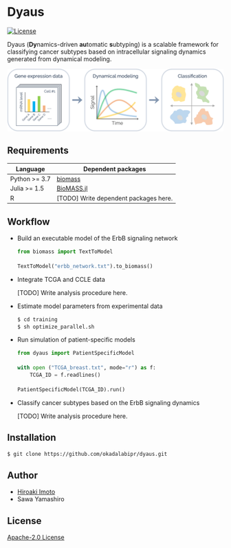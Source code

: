 # Dyaus

[![License](https://img.shields.io/badge/License-Apache%202.0-brightgreen.svg)](https://opensource.org/licenses/Apache-2.0)

Dyaus (**Dy**namics-driven **au**tomatic **s**ubtyping) is a scalable framework for classifying cancer subtypes based on intracellular signaling dynamics generated from dynamical modeling.

![logo](resource/images/logo.png)

## Requirements

| Language      | Dependent packages                                 |
| ------------- | -------------------------------------------------- |
| Python >= 3.7 | [biomass](https://github.com/okadalabipr/biomass)  |
| Julia >= 1.5  | [BioMASS.jl](https://github.com/himoto/BioMASS.jl) |
| R             | [TODO] Write dependent packages here.              |

## Workflow

- Build an executable model of the ErbB signaling network

  ```python
  from biomass import TextToModel

  TextToModel("erbb_network.txt").to_biomass()
  ```

- Integrate TCGA and CCLE data

  [TODO] Write analysis procedure here.

- Estimate model parameters from experimental data

  ```bash
  $ cd training
  $ sh optimize_parallel.sh
  ```

- Run simulation of patient-specific models

  ```python
  from dyaus import PatientSpecificModel

  with open ("TCGA_breast.txt", mode="r") as f:
      TCGA_ID = f.readlines()

  PatientSpecificModel(TCGA_ID).run()
  ```

- Classify cancer subtypes based on the ErbB signaling dynamics

  [TODO] Write analysis procedure here.

## Installation

```
$ git clone https://github.com/okadalabipr/dyaus.git
```

## Author

- [Hiroaki Imoto](https://github.com/himoto)
- Sawa Yamashiro

## License

[Apache-2.0 License](LICENSE)
